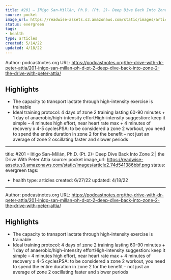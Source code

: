 ```yaml
---
title: #201 – Iñigo San-Millán, Ph.D. (Pt. 2)- Deep Dive Back Into Zone 2 | the Drive With Peter Attia
source: pocket
image_url: https://readwise-assets.s3.amazonaws.com/static/images/article2.74d541386bbf.png
status: evergreen
tags: 
- health 
type: articles
created: 5/14/22
updated: 4/18/22
---
```


Author: podcastnotes.org
URL: https://podcastnotes.org/the-drive-with-dr-peter-attia/201-inigo-san-millan-ph-d-pt-2-deep-dive-back-into-zone-2-the-drive-with-peter-attia/

## Highlights
- The capacity to transport lactate through high-intensity exercise is trainable
- Ideal training protocol: 4 days of zone 2 training lasting 60-90 minutes + 1 day of anaerobic/high-intensity effortHigh-intensity suggestion: keep it simple – 4 minutes high effort, near heart rate max + 4 minutes of recovery x 4-5 cyclesPSA: to be considered a zone 2 workout, you need to spend the entire duration in zone 2 for the benefit – not just an average of zone 2 oscillating faster and slower periods
---
title: #201 – Iñigo San-Millán, Ph.D. (Pt. 2)- Deep Dive Back Into Zone 2 | the Drive With Peter Attia
source: pocket
image_url: https://readwise-assets.s3.amazonaws.com/static/images/article2.74d541386bbf.png
status: evergreen
tags: 
- health 
type: articles
created: 6/27/22
updated: 4/18/22
---

Author: podcastnotes.org
URL: https://podcastnotes.org/the-drive-with-dr-peter-attia/201-inigo-san-millan-ph-d-pt-2-deep-dive-back-into-zone-2-the-drive-with-peter-attia/

## Highlights
- The capacity to transport lactate through high-intensity exercise is trainable
- Ideal training protocol: 4 days of zone 2 training lasting 60-90 minutes + 1 day of anaerobic/high-intensity effortHigh-intensity suggestion: keep it simple – 4 minutes high effort, near heart rate max + 4 minutes of recovery x 4-5 cyclesPSA: to be considered a zone 2 workout, you need to spend the entire duration in zone 2 for the benefit – not just an average of zone 2 oscillating faster and slower periods
